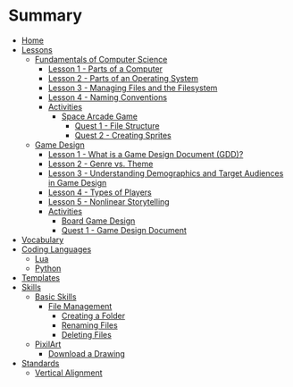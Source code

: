 # Summary

- [Home](./home.md)
- [Lessons](./lessons.md)
  - [Fundamentals of Computer Science]()
    - [Lesson 1 - Parts of a Computer](lessons/fcs/lesson_1.md)
    - [Lesson 2 - Parts of an Operating System](lessons/fcs/lesson_2.md)
    - [Lesson 3 - Managing Files and the Filesystem](lessons/fcs/lesson_3.md)
    - [Lesson 4 - Naming Conventions](lessons/fcs/lesson_4.md)
    - [Activities]()
      - [Space Arcade Game](./lessons/fcs/activities/space_shooter/space_shooter_overview.md)
        - [Quest 1 - File Structure](./lessons/fcs/activities/space_shooter/quest1_file_structure.md)
        - [Quest 2 - Creating Sprites](./lessons/fcs/activities/space_shooter/quest2_sprites.md)
  - [Game Design]()
    - [Lesson 1 - What is a Game Design Document (GDD)?](lessons/gpd/lesson_1.md)
    - [Lesson 2 - Genre vs. Theme](lessons/gpd/lesson_2.md)
    - [Lesson 3 - Understanding Demographics and Target Audiences in Game Design](lessons/gpd/lesson_3.md)
    - [Lesson 4 - Types of Players](lessons/gpd/lesson_4.md)
    - [Lesson 5 - Nonlinear Storytelling](lessons/gpd/lesson_5.md)
    - [Activities]()
      - [Board Game Design](./lessons/gpd/activities/boardgame/board_game_overview.md)
      - [Quest 1 - Game Design Document](./lessons/gpd/activities/boardgame/quest1_gdd.md)
- [Vocabulary](./vocabulary.md)
- [Coding Languages](./langs.md)
  - [Lua](./langs/lua.md)
  - [Python](./langs/python.md)
- [Templates](./templates.md)
- [Skills](./skills/skills.md)
  - [Basic Skills]()
    - [File Management]()
      - [Creating a Folder](./skills/basic_skills/create_folder.md)
      - [Renaming Files](./skills/basic_skills/renaming_files.md)
      - [Deleting Files](./skills/basic_skills/deleting_files.md)
  - [PixilArt]()
    - [Download a Drawing](./skills/how_to/pixilart/download_a_drawing.md)
- [Standards](./standards.md)
  - [Vertical Alignment]()
